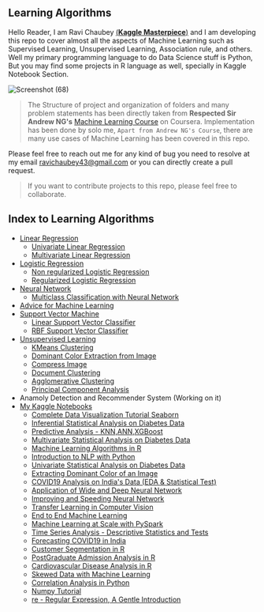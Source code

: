 ## Learning Algorithms

Hello Reader,
I am Ravi Chaubey [(**Kaggle Masterpiece**)](https://www.kaggle.com/ravichaubey1506) and I am developing this repo to cover almost all the aspects of Machine Learning such as Supervised Learning, Unsupervised Learning, Association rule, and others. Well my primary programming language to do Data Science stuff is Python, But you may find some projects in R language as well, specially in Kaggle Notebook Section.

![Screenshot (68)](https://user-images.githubusercontent.com/42827557/150160547-8218c6af-65fe-412a-8f5b-d45be6acf3f2.png)

>The Structure of project and organization of folders and many problem statements has been directly taken from **Respected Sir Andrew NG's** [Machine Learning Course](https://www.coursera.org/learn/machine-learning) on Coursera. Implementation has been done by solo me, `Apart from Andrew NG's Course`, there are many use cases of Machine Learning has been covered in this repo.

Please feel free to reach out me for any kind of bug you need to resolve at my email [ravichaubey43@gmail.com](mailto:ravichaubey43@gmail.com) or you can directly create a pull request.

>If you want to contribute projects to this repo, please feel free to collaborate.

## Index to Learning Algorithms

* [Linear Regression](https://github.com/ravichaubey/Learning-Algorithms/tree/main/Linear%20Regression)
  * [Univariate Linear Regression](https://github.com/ravichaubey/Learning-Algorithms/blob/main/Linear%20Regression/Linear%20Regression%20with%20One%20Variable.ipynb)
  * [Multivariate Linear Regression](https://github.com/ravichaubey/Learning-Algorithms/blob/main/Linear%20Regression/Linear%20Regression%20with%20Multiple%20Variable.ipynb)
* [Logistic Regression](https://github.com/ravichaubey/Learning-Algorithms/tree/main/Logistic%20Regression)
  * [Non regularized Logistic Regression](https://github.com/ravichaubey/Learning-Algorithms/blob/main/Logistic%20Regression/Logistic%20-%20Non%20Regularised%20%26%20Regularised.ipynb)
  * [Regularized Logistic Regression](https://github.com/ravichaubey/Learning-Algorithms/blob/main/Logistic%20Regression/Logistic%20-%20Non%20Regularised%20%26%20Regularised.ipynb)
* [Neural Network](https://github.com/ravichaubey/Learning-Algorithms/tree/main/Neural%20Network)
  * [Multiclass Classification with Neural Network](https://github.com/ravichaubey/Learning-Algorithms/blob/main/Neural%20Network/Multiclass%20Classification%20with%20NN.ipynb)
* [Advice for Machine Learning](https://github.com/ravichaubey/Learning-Algorithms/tree/main/Advice%20for%20ML)
* [Support Vector Machine](https://github.com/ravichaubey/Learning-Algorithms/tree/main/Support%20Vector%20Machine)
  * [Linear Support Vector Classifier](https://github.com/ravichaubey/Learning-Algorithms/blob/main/Support%20Vector%20Machine/Linear%20SVM.ipynb)
  * [RBF Support Vector Classifier](https://github.com/ravichaubey/Learning-Algorithms/blob/main/Support%20Vector%20Machine/RBF%20SVM.ipynb)
* [Unsupervised Learning](https://github.com/ravichaubey/Learning-Algorithms/tree/main/Unsupervised%20Learning)
  * [KMeans Clustering](https://github.com/ravichaubey/Learning-Algorithms/tree/main/Unsupervised%20Learning/KMeans%20Clustering)
  * [Dominant Color Extraction from Image](https://github.com/ravichaubey/Learning-Algorithms/tree/main/Unsupervised%20Learning/Dominant%20Colour%20Extraction)
  * [Compress Image](https://github.com/ravichaubey/Learning-Algorithms/tree/main/Unsupervised%20Learning/Image%20Compression)
  * [Document Clustering](https://github.com/ravichaubey/Learning-Algorithms/tree/main/Unsupervised%20Learning/Agglomerative%20Clustering)
  * [Agglomerative Clustering](https://github.com/ravichaubey/Learning-Algorithms/tree/main/Unsupervised%20Learning/Agglomerative%20Clustering)
  * [Principal Component Analysis](https://github.com/ravichaubey/Learning-Algorithms/tree/main/Unsupervised%20Learning/PCA)
* Anamoly Detection and Recommender System (Working on it)
* [My Kaggle Notebooks](https://www.kaggle.com/ravichaubey1506/code)
  * [Complete Data Visualization Tutorial Seaborn](https://www.kaggle.com/ravichaubey1506/complete-data-visualization-tutorial-seaborn)
  * [Inferential Statistical Analysis on Diabetes Data](https://www.kaggle.com/ravichaubey1506/inferential-statistics-on-diabetes)
  * [Predictive Analysis - KNN,ANN,XGBoost](https://www.kaggle.com/ravichaubey1506/predictive-modelling-knn-ann-xgboost)
  * [Multivariate Statistical Analysis on Diabetes Data](https://www.kaggle.com/ravichaubey1506/multivariate-statistical-analysis-on-diabetes)
  * [Machine Learning Algorithms in R](https://www.kaggle.com/ravichaubey1506/top-machine-learning-algorithms-in-r)
  * [Introduction to NLP with Python](https://www.kaggle.com/ravichaubey1506/natural-language-processing-with-python)
  * [Univariate Statistical Analysis on Diabetes Data](https://www.kaggle.com/ravichaubey1506/univariate-statistical-analysis-on-diabetes)
  * [Extracting Dominant Color of an Image](https://www.kaggle.com/ravichaubey1506/extracting-dominant-color-of-an-image)
  * [COVID19 Analysis on India's Data (EDA & Statistical Test)](https://www.kaggle.com/ravichaubey1506/covid19-india-report-eda-statistical-test)
  * [Application of Wide and Deep Neural Network](https://www.kaggle.com/ravichaubey1506/learn-wide-deep-neural-network)
  * [Improving and Speeding Neural Network](https://www.kaggle.com/ravichaubey1506/speed-up-your-neural-network)
  * [Transfer Learning in Computer Vision](https://www.kaggle.com/ravichaubey1506/99-acc-inception-v3-on-rock-paper-scissor)
  * [End to End Machine Learning](https://www.kaggle.com/ravichaubey1506/end-to-end-machine-learning)
  * [Machine Learning at Scale with PySpark](https://www.kaggle.com/ravichaubey1506/machine-learning-at-scale-with-pyspark)
  * [Time Series Analysis - Descriptive Statistics and Tests](https://www.kaggle.com/ravichaubey1506/time-series-descriptive-statistics-and-tests)
  * [Forecasting COVID19 in India](https://www.kaggle.com/ravichaubey1506/facebook-prophet-rnn-and-ewma-on-covid19-ind)
  * [Customer Segmentation in R](https://www.kaggle.com/ravichaubey1506/mall-customer-segmentation)
  * [PostGraduate Admission Analysis in R](https://www.kaggle.com/ravichaubey1506/postgraduate-admission-analysis)
  * [Cardiovascular Disease Analysis in R](https://www.kaggle.com/ravichaubey1506/cardiovascular-disease-analysis)
  * [Skewed Data with Machine Learning](https://www.kaggle.com/ravichaubey1506/reshampling-credit-card-data)
  * [Correlation Analysis in Python](https://www.kaggle.com/ravichaubey1506/student-performance-correlation)
  * [Numpy Tutorial](https://www.kaggle.com/ravichaubey1506/essential-numpy)
  * [re - Regular Expression, A Gentle Introduction](https://www.kaggle.com/ravichaubey1506/re-regular-expression-a-gentle-introduction)
